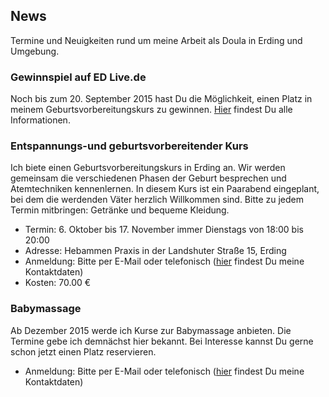 ## News 
Termine und Neuigkeiten rund um meine Arbeit als Doula in Erding und Umgebung.

### Gewinnspiel auf ED Live.de
Noch bis zum 20. September 2015 hast Du die Möglichkeit, einen Platz in meinem Geburtsvorbereitungskurs zu gewinnen. [Hier](https://www.ed-live.de/gewinnspiele?id=166 "Geburtsvorbereitungskurs gewinnen") findest Du alle Informationen.

### Entspannungs-und geburtsvorbereitender Kurs
Ich biete einen Geburtsvorbereitungskurs in Erding an. Wir werden gemeinsam die verschiedenen Phasen der Geburt besprechen und Atemtechniken kennenlernen. In diesem Kurs ist ein Paarabend eingeplant, bei dem die werdenden Väter herzlich Willkommen sind. Bitte zu jedem Termin mitbringen: Getränke und bequeme Kleidung.

- Termin: 6. Oktober bis 17. November immer Dienstags von 18:00 bis 20:00
- Adresse: Hebammen Praxis in der Landshuter Straße 15, Erding
- Anmeldung: Bitte per E-Mail oder telefonisch ([hier](http://geburt-doula.de/contact/index.html) findest Du meine Kontaktdaten)
- Kosten: 70.00 €

### Babymassage
Ab Dezember 2015 werde ich Kurse zur Babymassage anbieten. Die Termine gebe ich demnächst hier bekannt. Bei Interesse kannst Du gerne schon jetzt einen Platz reservieren.

- Anmeldung: Bitte per E-Mail oder telefonisch ([hier](http://geburt-doula.de/contact/index.html) findest Du meine Kontaktdaten)
